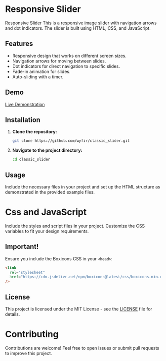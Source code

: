# Responsive Slider

Responsive Slider This is a responsive image slider with navigation arrows and dot indicators. The slider is built using HTML, CSS, and JavaScript.

## Features

- Responsive design that works on different screen sizes.
- Navigation arrows for moving between slides.
- Dot indicators for direct navigation to specific slides.
- Fade-in animation for slides.
- Auto-sliding with a timer.

## Demo

[Live Demonstration](https://wyfir.github.io/classic_slider/)

## Installation

1. **Clone the repository:**
   ```bash
   git clone https://github.com/wyfir/classic_slider.git
   ```
2. **Navigate to the project directory:**
   ```bash
   cd classic_slider
   ```

## Usage

Include the necessary files in your project and set up the HTML structure as demonstrated in the provided example files.

# Css and JavaScript

Include the styles and script files in your project. Customize the CSS variables to fit your design requirements.

## Important!

Ensure you include the Boxicons CSS in your `<head>`:

```html
<link
  rel="stylesheet"
  href="https://cdn.jsdelivr.net/npm/boxicons@latest/css/boxicons.min.css"
/>
```

## License

This project is licensed under the MIT License - see the [LICENSE](LICENSE.txt) file for details.

# Contributing

Contributions are welcome! Feel free to open issues or submit pull requests to improve this project.
